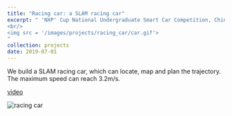 ```yaml
---
title: "Racing car: a SLAM racing car"
excerpt: " 'NXP' Cup National Undergraduate Smart Car Competition, China 
<br/>
<img src = '/images/projects/racing_car/car.gif'>
"
collection: projects
date: 2019-07-01
---
```


We build a SLAM racing car, which can locate, map and plan the trajectory.
The maximum speed can reach 3.2m/s.

[video](https://www.bilibili.com/video/BV1uP4y147sc)

![racing car](/images/projects/racing_car/car.gif)